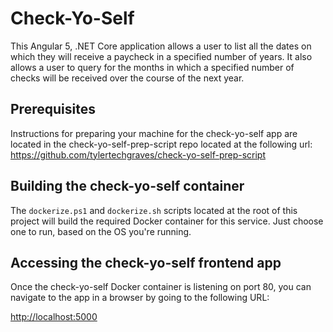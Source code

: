 # Check-Yo-Self

This Angular 5, .NET Core application allows a user to list all the dates
on which they will receive a paycheck in a specified number of years.
It also allows a user to query for the months in which a specified
number of checks will be received over the course of the next year.

## Prerequisites

Instructions for preparing your machine for the check-yo-self app
are located in the check-yo-self-prep-script repo located at the following
url: <https://github.com/tylertechgraves/check-yo-self-prep-script>

## Building the check-yo-self container

The `dockerize.ps1` and `dockerize.sh` scripts located at the root of this project will build
the required Docker container for this service.  Just choose one to run,
based on the OS you're running.

## Accessing the check-yo-self frontend app

Once the check-yo-self Docker container is listening on port 80,
you can navigate to the app in a browser by going to the following URL:

[http://localhost:5000](http://localhost:5000)
